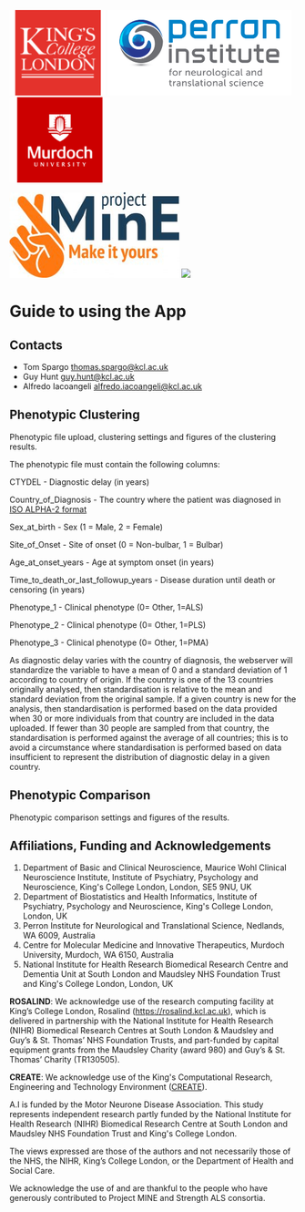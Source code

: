 ![](kcl.png)
![](perron.png)
![](murdoch.png)

![](projectMine.png)
![](mnda.png)


# Guide to using the App

## Contacts

- Tom Spargo <thomas.spargo@kcl.ac.uk>
- Guy Hunt <guy.hunt@kcl.ac.uk>
- Alfredo Iacoangeli <alfredo.iacoangeli@kcl.ac.uk>

## Phenotypic Clustering

Phenotypic file upload, clustering settings and figures of the clustering results.

The phenotypic file must contain the following columns:

CTYDEL                               - Diagnostic delay (in years)

Country_of_Diagnosis                 - The country where the patient was diagnosed in [ISO ALPHA-2 format](https://www.iso.org/obp/ui/#search)

Sex_at_birth                         - Sex (1 = Male, 2 = Female)

Site_of_Onset                        - Site of onset (0 = Non-bulbar, 1 =  Bulbar)

Age_at_onset_years                   - Age at symptom onset (in years)

Time_to_death_or_last_followup_years - Disease duration until death or censoring (in years)

Phenotype_1                          - Clinical phenotype (0= Other, 1=ALS)

Phenotype_2                          - Clinical phenotype (0= Other, 1=PLS)

Phenotype_3                          - Clinical phenotype (0= Other, 1=PMA)

As diagnostic delay varies with the country of diagnosis, the webserver will standardize the variable to have a mean of 0 and a standard deviation of 1 according to country of origin. If the country is one of the 13 countries originally analysed, then standardisation is relative to the mean and standard deviation from the original sample. If a given country is new for the analysis, then standardisation is performed based on the data provided when 30 or more individuals from that country are included in the data uploaded. If fewer than 30 people are sampled from that country, the standardisation is performed against the average of all countries; this is to avoid a circumstance where standardisation is performed based on data insufficient to represent the distribution of diagnostic delay in a given country.

## Phenotypic Comparison

Phenotypic comparison settings and figures of the results.

## Affiliations, Funding and Acknowledgements

1. Department of Basic and Clinical Neuroscience, Maurice Wohl Clinical Neuroscience Institute, Institute of Psychiatry, Psychology and Neuroscience, King's College London, London, SE5 9NU, UK
2. Department of Biostatistics and Health Informatics, Institute of Psychiatry, Psychology and Neuroscience, King's College London, London, UK
3. Perron Institute for Neurological and Translational Science, Nedlands, WA 6009, Australia
4. Centre for Molecular Medicine and Innovative Therapeutics, Murdoch University, Murdoch, WA 6150, Australia
5. National Institute for Health Research Biomedical Research Centre and Dementia Unit at South London and Maudsley NHS Foundation Trust and King's College London, London, UK

**ROSALIND**: We acknowledge use of the research computing facility at King’s College London, Rosalind (https://rosalind.kcl.ac.uk), which is delivered in partnership with the National Institute for Health Research (NIHR) Biomedical Research Centres at South London & Maudsley and Guy’s & St. Thomas’ NHS Foundation Trusts, and part-funded by capital equipment grants from the Maudsley Charity (award 980) and Guy’s & St. Thomas’ Charity (TR130505). 

**CREATE**: We acknowledge use of the King's Computational Research, Engineering and Technology Environment ([CREATE](https://doi.org/10.18742/rnvf-m076)).

A.I is funded by the Motor Neurone Disease Association. This study represents independent research partly funded by the National Institute for Health Research (NIHR) Biomedical Research Centre at South London and Maudsley NHS Foundation Trust and King's College London. 

The views expressed are those of the authors and not necessarily those of the NHS, the NIHR, King’s College London, or the Department of Health and Social Care.

We acknowledge the use of and are thankful to the people who have generously contributed to Project MINE and Strength ALS consortia.
